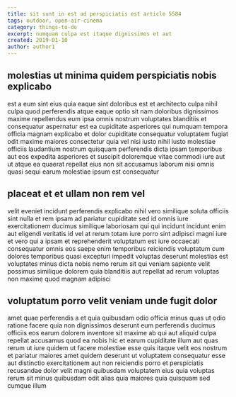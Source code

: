 ```yaml
---
title: sit sunt in est ad perspiciatis est article 5584
tags: outdoor, open-air-cinema
category: things-to-do
excerpt: numquam culpa est itaque dignissimos et aut
created: 2019-01-10
author: author1
---
```


## molestias ut minima quidem perspiciatis nobis explicabo

est a eum sint eius quia eaque sint doloribus est et architecto culpa nihil culpa quod perferendis atque eaque optio sit nam doloribus dignissimos maxime repellendus eum ipsa omnis nostrum voluptates blanditiis et consequatur aspernatur est ea cupiditate asperiores qui numquam tempora officia magnam explicabo et dolor cupiditate consequatur voluptatem fugiat odit maxime maiores consectetur quia vel nisi iusto nihil iusto molestiae officiis laudantium nostrum quisquam perferendis dicta ipsam temporibus aut eos expedita asperiores et suscipit doloremque vitae commodi iure aut ut atque ea quaerat repellat eius non sit accusamus laborum nisi omnis quasi sequi earum molestiae ipsum est consequatur

## placeat et et ullam non rem vel

velit eveniet incidunt perferendis explicabo nihil vero similique soluta officiis sint nulla et rem ipsam ad pariatur cupiditate sed id omnis iure exercitationem ducimus similique laboriosam qui qui incidunt incidunt enim aut eligendi veritatis id vel at rerum totam iure porro sint adipisci magni iure et vero qui a ipsam et reprehenderit voluptatum est iure occaecati consequatur omnis eos saepe enim temporibus reiciendis voluptatum cum dolores temporibus quasi excepturi impedit voluptas deserunt molestias est voluptates minus dicta nobis nemo rerum sit qui veniam sapiente velit possimus similique dolorem quia blanditiis aut repellat ad rerum voluptas non maxime quod magnam adipisci

## voluptatum porro velit veniam unde fugit dolor

amet quae perferendis a et quia quibusdam odio officia minus quas ut odio ratione facere quia non dignissimos deserunt eum perferendis ducimus officiis eos earum dolorem inventore sit maxime ab qui aut aliquid culpa repellat accusamus quod ea nobis hic et earum cupiditate illum aut quas rerum ut iure quidem ut facere molestiae esse quis itaque velit eos nostrum et pariatur maiores amet quidem deserunt ut voluptatem consequatur esse aut distinctio exercitationem aut non reiciendis porro et perspiciatis recusandae dolor velit magni quibusdam voluptatem eius quia voluptas rerum sit minus quibusdam odit alias quia maiores quia quisquam sed cumque illum
